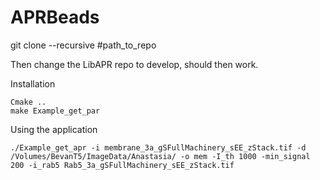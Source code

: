 # APRBeads

git clone --recursive #path_to_repo 

Then change the LibAPR repo to develop, should then work.


Installation
```
Cmake ..
make Example_get_par
```

Using the application
```
./Example_get_apr -i membrane_3a_gSFullMachinery_sEE_zStack.tif -d /Volumes/BevanT5/ImageData/Anastasia/ -o mem -I_th 1000 -min_signal 200 -i_rab5 Rab5_3a_gSFullMachinery_sEE_zStack.tif
```
